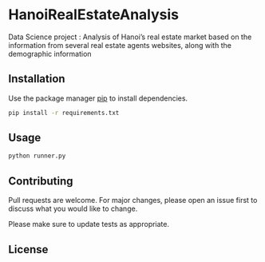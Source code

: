 # HanoiRealEstateAnalysis

Data Science project : Analysis of Hanoi’s real estate market based on the information from several real estate agents websites, along with the demographic information

## Installation

Use the package manager [pip](https://pip.pypa.io/en/stable/) to install dependencies.

```bash
pip install -r requirements.txt
```

## Usage

```bash
python runner.py
```

## Contributing
Pull requests are welcome. For major changes, please open an issue first to discuss what you would like to change.

Please make sure to update tests as appropriate.

## License
